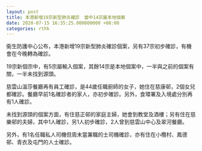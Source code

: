```yaml
---
layout: post
title: 本港新增19宗新型肺炎確診　當中14宗屬本地個案
date: 2020-07-15 16:35:25.000000000 +08:00
categories: rthk
---
```


衞生防護中心公布，本港新增19宗新型肺炎確診個案，另有37宗初步確診，有機會在今晚轉為確診。

19宗新個宗中，有5宗屬輸入個案，其餘14宗是本地個案中，一半與之前的個案有關，一半未找到源頭。

慈雲山溫莎餐廳再有員工確診，是44歲任職廚師的女子，她住在慈康邨，2個女兒都確診。餐廳早前1名確診者的家人，亦初步確診。另外，食環署及入境處分別再有1人確診。

未找到源頭的個案方面，有住慈正邨的家庭主婦，她會到教堂及酒樓；另有住在慈樂邨的夫婦，其中1人確診，另1人初步確診，2人曾到慈雲山中心及翠河餐廳。

另外，有1名任職私人司機但周末當兼職的士司機確診，亦有住在小欖村、鳳德邨、青衣及屯門的人士確診。
